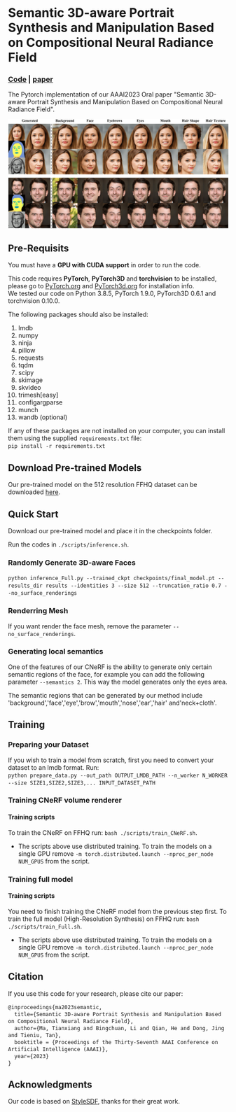 # Semantic 3D-aware Portrait Synthesis and Manipulation Based on Compositional Neural Radiance Field

### [Code](https://github.com/TianxiangMa/CNeRF) | [paper](https://arxiv.org/pdf/2302.01579.pdf)

The Pytorch implementation of our AAAI2023 Oral paper "Semantic 3D-aware Portrait Synthesis and Manipulation Based on Compositional Neural Radiance Field".

<div align="center">
<img src=./assets/teaser.png>
</div>

## Pre-Requisits
You must have a **GPU with CUDA support** in order to run the code.

This code requires **PyTorch**, **PyTorch3D** and **torchvision** to be installed, please go to [PyTorch.org](https://pytorch.org/) and [PyTorch3d.org](https://pytorch3d.org/) for installation info.<br>
We tested our code on Python 3.8.5, PyTorch 1.9.0, PyTorch3D 0.6.1 and torchvision 0.10.0.

The following packages should also be installed:
1. lmdb
2. numpy
3. ninja
4. pillow
5. requests
6. tqdm
7. scipy
8. skimage
9. skvideo
10. trimesh[easy]
11. configargparse
12. munch
13. wandb (optional)

If any of these packages are not installed on your computer, you can install them using the supplied `requirements.txt` file:<br>
```pip install -r requirements.txt```

## Download Pre-trained Models
Our pre-trained model on the 512 resolution FFHQ dataset can be downloaded [here](https://drive.google.com/file/d/1td8s7gNbcI7vaB0JPkCOkYSqzr02tdUN/view?usp=sharing).


## Quick Start

Download our pre-trained model and place it in the checkpoints folder.

Run the codes in `./scripts/inference.sh`.
### Randomly Generate 3D-aware Faces
`python inference_Full.py --trained_ckpt checkpoints/final_model.pt --results_dir results --identities 3 --size 512 --truncation_ratio 0.7 --no_surface_renderings`

### Renderring Mesh
If you want render the face mesh, remove the parameter `--no_surface_renderings`.

### Generating local semantics
One of the features of our CNeRF is the ability to generate only certain semantic regions of the face, for example you can add the following parameter
`--semantics 2`. This way the model generates only the eyes area.

The semantic regions that can be generated by our method include 'background','face','eye','brow','mouth','nose','ear','hair' and'neck+cloth'.


## Training

### Preparing your Dataset
If you wish to train a model from scratch, first you need to convert your dataset to an lmdb format. Run:<br>
`python prepare_data.py --out_path OUTPUT_LMDB_PATH --n_worker N_WORKER --size SIZE1,SIZE2,SIZE3,... INPUT_DATASET_PATH`

### Training CNeRF volume renderer
#### Training scripts
To train the CNeRF on FFHQ run: `bash ./scripts/train_CNeRF.sh`. <br>

* The scripts above use distributed training. To train the models on a single GPU remove `-m torch.distributed.launch --nproc_per_node NUM_GPUS` from the script.

### Training full model
#### Training scripts
You need to finish training the CNeRF model from the previous step first.
To train the full model (High-Resolution Synthesis) on FFHQ run: `bash ./scripts/train_Full.sh`. <br>

* The scripts above use distributed training. To train the models on a single GPU remove `-m torch.distributed.launch --nproc_per_node NUM_GPUS` from the script.

## Citation
If you use this code for your research, please cite our paper:

```
@inproceedings{ma2023semantic,
  title={Semantic 3D-aware Portrait Synthesis and Manipulation Based on Compositional Neural Radiance Field},
  author={Ma, Tianxiang and Bingchuan, Li and Qian, He and Dong, Jing and Tieniu, Tan},
  booktitle = {Proceedings of the Thirty-Seventh AAAI Conference on Artificial Intelligence (AAAI)},
  year={2023}
}
```

## Acknowledgments
Our code is based on [StyleSDF](https://github.com/royorel/StyleSDF/), thanks for their great work.


